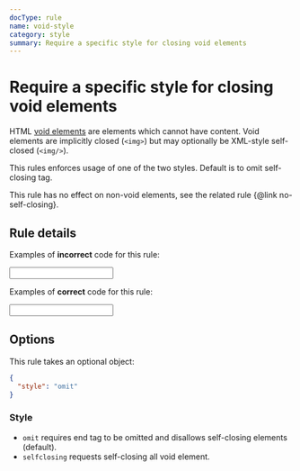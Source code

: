 ```yaml
---
docType: rule
name: void-style
category: style
summary: Require a specific style for closing void elements
---
```


# Require a specific style for closing void elements

HTML [void elements](https://www.w3.org/TR/html5/syntax.html#void-elements) are elements which cannot have content.
Void elements are implicitly closed (`<img>`) but may optionally be XML-style self-closed (`<img/>`).

This rules enforces usage of one of the two styles.
Default is to omit self-closing tag.

This rule has no effect on non-void elements, see the related rule {@link no-self-closing}.

## Rule details

Examples of **incorrect** code for this rule:

<validate name="incorrect" rules="void-style">
    <input/>
</validate>

Examples of **correct** code for this rule:

<validate name="correct" rules="void-style">
    <input>
</validate>

## Options

This rule takes an optional object:

```json
{
  "style": "omit"
}
```

### Style

- `omit` requires end tag to be omitted and disallows self-closing
  elements (default).
- `selfclosing` requests self-closing all void element.
